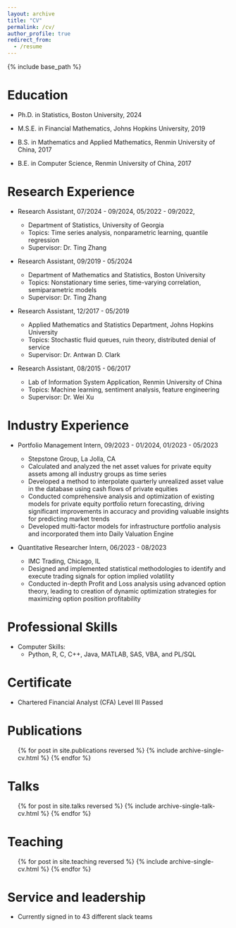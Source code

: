 ```yaml
---
layout: archive
title: "CV"
permalink: /cv/
author_profile: true
redirect_from:
  - /resume
---
```


{% include base_path %}

Education
=====
* Ph.D. in Statistics, Boston University, 2024
    
* M.S.E. in Financial Mathematics, Johns Hopkins University, 2019

* B.S. in Mathematics and Applied Mathematics, Renmin University of China, 2017
* B.E. in Computer Science, Renmin University of China, 2017



Research Experience
=====
* Research Assistant,  07/2024 - 09/2024, 05/2022 - 09/2022,
  * Department of Statistics, University of Georgia
  * Topics: Time series analysis, nonparametric learning, quantile regression
  * Supervisor: Dr. Ting Zhang
    
* Research Assistant, 09/2019 - 05/2024
  * Department of Mathematics and Statistics, Boston University
  * Topics: Nonstationary time series, time-varying correlation, semiparametric models
  * Supervisor: Dr. Ting Zhang
    
* Research Assistant, 12/2017 - 05/2019
  * Applied Mathematics and Statistics Department, Johns Hopkins University
  * Topics: Stochastic fluid queues, ruin theory, distributed denial of service
  * Supervisor: Dr. Antwan D. Clark
    
* Research Assistant, 08/2015 - 06/2017
  * Lab of Information System Application, Renmin University of China
  * Topics: Machine learning, sentiment analysis, feature engineering
  * Supervisor: Dr. Wei Xu

Industry Experience
=====
* Portfolio Management Intern, 09/2023 - 01/2024, 01/2023 - 05/2023
  * Stepstone Group, La Jolla, CA
  * Calculated and analyzed the net asset values for private equity assets among all industry groups as time series
  * Developed a method to interpolate quarterly unrealized asset value in the database using cash flows of private equities
  * Conducted comprehensive analysis and optimization of existing models for private equity portfolio return forecasting,
driving significant improvements in accuracy and providing valuable insights for predicting market trends
  * Developed multi-factor models for infrastructure portfolio analysis and incorporated them into Daily Valuation Engine

* Quantitative Researcher Intern, 06/2023 - 08/2023
  * IMC Trading, Chicago, IL 
  * Designed and implemented statistical methodologies to identify and execute trading signals for option implied volatility
  * Conducted in-depth Profit and Loss analysis using advanced option theory, leading to creation of dynamic optimization strategies for maximizing option position profitability


Professional Skills
=====
* Computer Skills:
  *  Python, R, C, C++, Java, MATLAB, SAS, VBA, and PL/SQL

Certificate
=====
* Chartered Financial Analyst (CFA) Level III Passed
  
Publications
=====
  <ul>{% for post in site.publications reversed %}
    {% include archive-single-cv.html %}
  {% endfor %}</ul>
  
Talks
=====
  <ul>{% for post in site.talks reversed %}
    {% include archive-single-talk-cv.html  %}
  {% endfor %}</ul>
  
Teaching
=====
  <ul>{% for post in site.teaching reversed %}
    {% include archive-single-cv.html %}
  {% endfor %}</ul>
  
Service and leadership
======
* Currently signed in to 43 different slack teams
